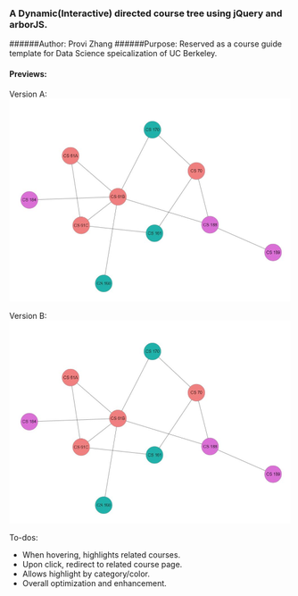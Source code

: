 ### A Dynamic(Interactive) directed course tree using jQuery and arborJS.

######Author: Provi Zhang
######Purpose: Reserved as a course guide template for Data Science speicalization of UC Berkeley.

#### Previews:

Version A:
![Version A](https://github.com/BIDS-projects/course-guide/blob/master/directed-tree/previews/versionA.JPG?raw=true)

Version B:
![Version B](https://github.com/BIDS-projects/course-guide/blob/master/directed-tree/previews/versionA.JPG?raw=true)

To-dos:
* When hovering, highlights related courses.
* Upon click, redirect to related course page.
* Allows highlight by category/color.
* Overall optimization and enhancement. 
	